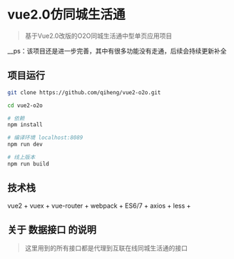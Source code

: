 # vue2.0仿同城生活通

> 基于Vue2.0改版的O2O同城生活通中型单页应用项目

__ps：该项目还是进一步完善，其中有很多功能没有走通，后续会持续更新补全

## 项目运行

``` bash
git clone https://github.com/qiheng/vue2-o2o.git

cd vue2-o2o

# 依赖
npm install

# 编译环境 localhost:8089
npm run dev

# 线上版本
npm run build

```
## 技术栈
vue2 + vuex + vue-router + webpack + ES6/7 + axios + less +

## 关于 数据接口 的说明

> 这里用到的所有接口都是代理到互联在线同城生活通的接口

